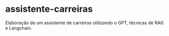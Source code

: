 # assistente-carreiras
Elaboração de um assistente de carreiras utilizando o GPT, técnicas de RAG e Langchain.
